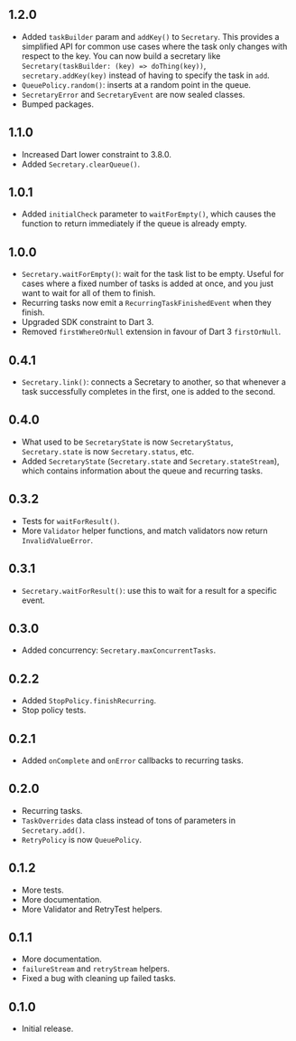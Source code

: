 ## 1.2.0
- Added `taskBuilder` param and `addKey()` to `Secretary`. This provides a simplified API for common use cases where the task only changes with respect to the key. You can now build a secretary like `Secretary(taskBuilder: (key) => doThing(key))`, `secretary.addKey(key)` instead of having to specify the task in `add`.
- `QueuePolicy.random()`: inserts at a random point in the queue.
- `SecretaryError` and `SecretaryEvent` are now sealed classes.
- Bumped packages.

## 1.1.0
- Increased Dart lower constraint to 3.8.0.
- Added `Secretary.clearQueue()`.

## 1.0.1
- Added `initialCheck` parameter to `waitForEmpty()`, which causes the function to return immediately if the queue is already empty.

## 1.0.0
- `Secretary.waitForEmpty()`: wait for the task list to be empty. Useful for cases where a fixed number of tasks is added at once, and you just want to wait for all of them to finish.
- Recurring tasks now emit a `RecurringTaskFinishedEvent` when they finish.
- Upgraded SDK constraint to Dart 3.
- Removed `firstWhereOrNull` extension in favour of Dart 3 `firstOrNull`.

## 0.4.1
- `Secretary.link()`: connects a Secretary to another, so that whenever a task successfully completes in the first, one is added to the second.

## 0.4.0
- What used to be `SecretaryState` is now `SecretaryStatus`, `Secretary.state` is now `Secretary.status`, etc.
- Added `SecretaryState` (`Secretary.state` and `Secretary.stateStream`), which contains information about the queue and recurring tasks.

## 0.3.2
- Tests for `waitForResult()`.
- More `Validator` helper functions, and match validators now return `InvalidValueError`.

## 0.3.1
- `Secretary.waitForResult()`: use this to wait for a result for a specific event.

## 0.3.0
- Added concurrency: `Secretary.maxConcurrentTasks`.

## 0.2.2
- Added `StopPolicy.finishRecurring`.
- Stop policy tests.

## 0.2.1
- Added `onComplete` and `onError` callbacks to recurring tasks.

## 0.2.0
- Recurring tasks.
- `TaskOverrides` data class instead of tons of parameters in `Secretary.add()`.
- `RetryPolicy` is now `QueuePolicy`.

## 0.1.2
- More tests.
- More documentation.
- More Validator and RetryTest helpers.

## 0.1.1
- More documentation.
- `failureStream` and `retryStream` helpers.
- Fixed a bug with cleaning up failed tasks.

## 0.1.0
- Initial release.